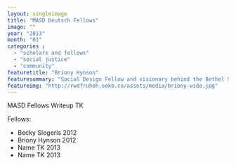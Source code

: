 ```yaml
---
layout: singleimage
title: "MASD Deutsch Fellows"
image: ""
year: "2013"
month: "01"
categories :
  - "scholars and fellows"
  - "social justice"
  - "community"
featuretitle: "Briony Hynson"
featuresummary: "Social Design Fellow and visionary behind the Bethel Street Playscape."
featureimg: "http://rwdfruhoh.ookb.co/assets/media/briony-wide.jpg"
---
```


MASD Fellows Writeup TK

Fellows:
- Becky Slogeris 2012
- Briony Hynson 2012
- Name TK 2013
- Name TK 2013